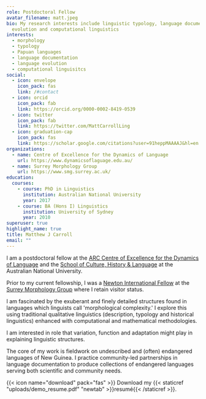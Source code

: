 ```yaml
---
role: Postdoctoral Fellow
avatar_filename: matt.jpeg
bio: My research interests include linguistic typology, language documentation,
  evolution and computational linguistics
interests:
  - morphology
  - typology
  - Papuan languages
  - language documentation
  - language evolution
  - computational linguisitcs
social:
  - icon: envelope
    icon_pack: fas
    link: /#contact
  - icon: orcid
    icon_pack: fab
    link: https://orcid.org/0000-0002-8419-0539
  - icon: twitter
    icon_pack: fab
    link: https://twitter.com/MattCarrollLing
  - icon: graduation-cap
    icon_pack: fas
    link: https://scholar.google.com/citations?user=91heppMAAAAJ&hl=en
organizations:
  - name: Centre of Excellence for the Dynamics of Language
    url: https://www.dynamicsoflaguage.edu.au/
  - name: Surrey Morphology Group
    url: https://www.smg.surrey.ac.uk/
education:
  courses:
    - course: PhD in Linguistics
      institution: Australian National University
      year: 2017
    - course: BA (Hons I) Linguistics
      institution: University of Sydney
      year: 2010
superuser: true
highlight_name: true
title: Matthew J Carroll
email: ""
---
```

I am a postdoctoral fellow at the [ARC Centre of Excellence for the Dynamics of Language](http://www.google.com/url?q=http%3A%2F%2Fwww.dynamicsoflanguage.edu.au&sa=D&sntz=1&usg=AFQjCNEvfJrPrWLlHeuMdw1z-xeYAHErTg) and the [School of Culture, History & Language](http://www.google.com/url?q=http%3A%2F%2Fchl.anu.edu.au%2F&sa=D&sntz=1&usg=AFQjCNGBmDwbMikO5MSAA5rALi3XT178kg) at the Australian National University.

Prior to my current fellowship, I was a [Newton International Fellow](http://www.google.com/url?q=http%3A%2F%2Fwww.newtonfellowships.org&sa=D&sntz=1&usg=AFQjCNEphVa99YHJqaEwt0VVXNz9V-L9oA) at the [Surrey Morphology Group](http://www.google.com/url?q=http%3A%2F%2Fsmg.surrey.ac.uk&sa=D&sntz=1&usg=AFQjCNFLm-GzARDpX2TnjkQ4zoNmB_-2Jw) where I retain visitor status.

I am fascinated by the exuberant and finely detailed structures found in languages which linguists call 'morphological complexity.' I explore this using traditional qualitative linguistics (description, typology and historical linguistics) enhanced with computational and mathematical methodologies.

I am interested in role that variation, function and adaptation might play in explaining linguistic structures.

The core of my work is fieldwork on undescribed and (often) endangered languages of New Guinea. I practice community-led partnerships in language documentation to produce collections of endangered languages serving both scientific and community needs.

{{< icon name="download" pack="fas" >}} Download my {{< staticref "uploads/demo_resume.pdf" "newtab" >}}resumé{{< /staticref >}}.

